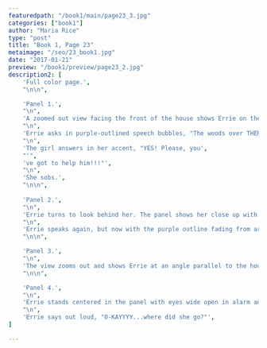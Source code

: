 ```yaml
---
featuredpath: "/book1/main/page23_3.jpg"
categories: ["book1"]
author: "Maria Rice"
type: "post"
title: "Book 1, Page 23"
metaimage: "/seo/23_book1.jpg"
date: "2017-01-21"
preview: "/book1/preview/page23_2.jpg"
description2: [
    'Full color page.',
    "\n\n",

    'Panel 1.',
    "\n",
    'A zoomed out view facing the front of the house shows Errie on the left pointing to the left side of the panel as she stands facing the glowing girl, who stands on the driveway a few feet away. The latter, still enveloped in a purple glow, hides her face with her hands. She stands to the right in full view, wearing off-white capris and brown flats with her purple shirt. Her folded grey wings extend to her knees and her white hair falls around her shoulders.',
    "\n",
    'Errie asks in purple-outlined speech bubbles, "The woods over THERE?"',
    "\n",
    'The girl answers in her accent, "YES! Please, you',
    "'",
    've got to help him!!!"',
    "\n",
    'She sobs.',
    "\n\n",
    
    'Panel 2.',
    "\n",
    'Errie turns to look behind her. The panel shows her close up with only her head and shoulders showing.',
    "\n",
    'Errie speaks again, but now with the purple outline fading from around her speech bubbles, "What kind of trouble is he in? ... MISS?"',
    "\n\n",

    'Panel 3.',
    "\n",
    'The view zooms out and shows Errie at an angle parallel to the house, but from the direction of the driveway. The teenager stands against a backdrop of green lawn and the edge of the woods. She looks in the direction of the viewer in surprise. The glowing girl is nowhere to be seen.',
    "\n\n",

    'Panel 4.',
    "\n",
    'Errie stands centered in the panel with eyes wide open in alarm and staring straight at the viewer. The panel has no frame and the background gradient of white onto bluegreen with some yellow extends to some of the surrounding margins. The closeup on Errie extends to the bottom of the page, where her elbows and the top of her cardboard wings are visible.',
    "\n",
    'Errie says out loud, "O-KAYYYY...where did she go?"',
]

---
```


